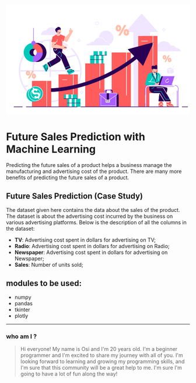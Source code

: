 ![background image](background.png)
# Future Sales Prediction with Machine Learning
Predicting the future sales of a product helps a business manage the manufacturing and advertising cost of the product. There are many more benefits of predicting the future sales of a product.

## Future Sales Prediction (Case Study)
The dataset given here contains the data about the sales of the product. The dataset is about the advertising cost incurred by the business on various advertising platforms. Below is the description of all the columns in the dataset:

- **TV**: Advertising cost spent in dollars for advertising on TV;
- **Radio**: Advertising cost spent in dollars for advertising on Radio;
- **Newspaper**: Advertising cost spent in dollars for advertising on Newspaper;
- **Sales**: Number of units sold;

## modules to be used: 
- numpy
- pandas
- tkinter
- plotly

---
### who am I ?
> Hi everyone! My name is Osi and I'm 20 years old. I'm a beginner programmer and I'm excited to share my journey with all of you. I'm looking forward to learning and growing my programming skills, and I'm sure that this community will be a great help to me. I'm sure I'm going to have a lot of fun along the way!

